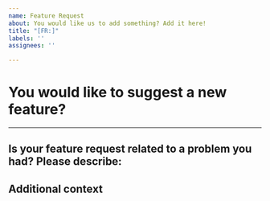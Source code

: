 ```yaml
---
name: Feature Request
about: You would like us to add something? Add it here!
title: "[FR:]"
labels: ''
assignees: ''

---
```

# You would like to suggest a new feature?

<!-- Please provide a description of what you want to be added.

Please note that requests for new languages can only be processed if they have a standardized project layout we can use as reference.
Linking to official language documentation with a diagram or description of said layout would also be very helpful. Thank you.

-->

***
## Is your feature request related to a problem you had? Please describe:

<!-- Description -->

## Additional context

<!-- Please provide additional context like drafts or screenshots here. -->